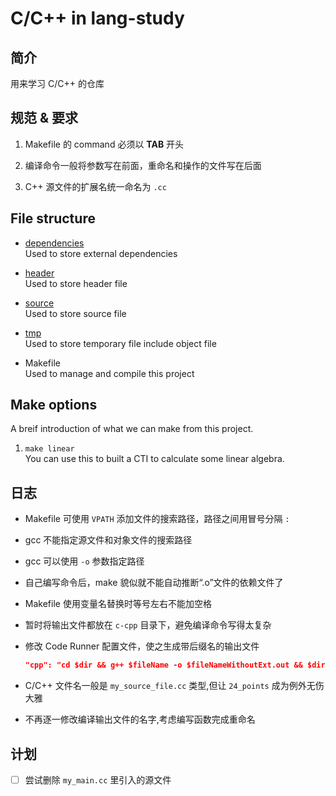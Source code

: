# C/C++ in lang-study

## 简介
用来学习 C/C++ 的仓库

## 规范 & 要求
1. Makefile 的 command 必须以 **TAB** 开头  

2. 编译命令一般将参数写在前面，重命名和操作的文件写在后面  

3. C++ 源文件的扩展名统一命名为 `.cc`  


## File structure
- [dependencies](dependencies)  
	Used to store external dependencies  

- [header](header)  
	Used to store header file  

- [source](source)  
	Used to store source file  

- [tmp](tmp)  
	Used to store temporary file include object file  

- Makefile  
	Used to manage and compile this project

## Make options
A breif introduction of what we can make from this project.  

1. `make linear`  
	You can use this to built a CTI to calculate some linear algebra.  

## 日志
- Makefile 可使用 `VPATH` 添加文件的搜索路径，路径之间用冒号分隔 `:`  

- gcc 不能指定源文件和对象文件的搜索路径  

- gcc 可以使用 `-o` 参数指定路径  

- 自己编写命令后，make 貌似就不能自动推断“.o”文件的依赖文件了  

- Makefile 使用变量名替换时等号左右不能加空格  

- 暂时将输出文件都放在 `c-cpp` 目录下，避免编译命令写得太复杂  

- 修改 Code Runner 配置文件，使之生成带后缀名的输出文件  
	```json
    "cpp": "cd $dir && g++ $fileName -o $fileNameWithoutExt.out && $dir$fileNameWithoutExt.out",
	```

- C/C++ 文件名一般是 `my_source_file.cc` 类型,但让 `24_points` 成为例外无伤大雅  

- 不再逐一修改编译输出文件的名字,考虑编写函数完成重命名  

## 计划
- [ ] 尝试删除 `my_main.cc` 里引入的源文件  